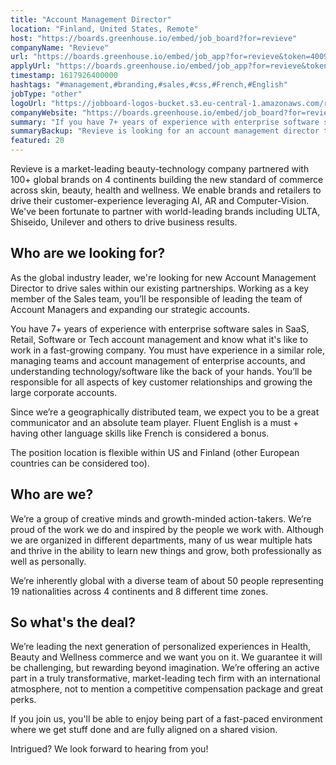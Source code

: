 ```yaml
---
title: "Account Management Director"
location: "Finland, United States, Remote"
host: "https://boards.greenhouse.io/embed/job_board?for=revieve"
companyName: "Revieve"
url: "https://boards.greenhouse.io/embed/job_app?for=revieve&token=4009889004"
applyUrl: "https://boards.greenhouse.io/embed/job_app?for=revieve&token=4009889004#app"
timestamp: 1617926400000
hashtags: "#management,#branding,#sales,#css,#French,#English"
jobType: "other"
logoUrl: "https://jobboard-logos-bucket.s3.eu-central-1.amazonaws.com/revieve"
companyWebsite: "https://boards.greenhouse.io/embed/job_board?for=revieve"
summary: "If you have 7+ years of experience with enterprise software sales in SaaS, Retail, Software or Tech account management and know what it's like to work in a fast-growing company, Revieve is looking for someone with your skillset."
summaryBackup: "Revieve is looking for an account management director that has experience in: #management, #branding, #sales."
featured: 20
---
```


Revieve is a market-leading beauty-technology company partnered with 100+ global brands on 4 continents building the new standard of commerce across skin, beauty, health and wellness. We enable brands and retailers to drive their customer-experience leveraging AI, AR and Computer-Vision. We've been fortunate to partner with world-leading brands including ULTA, Shiseido, Unilever and others to drive business results.

## Who are we looking for?

As the global industry leader, we're looking for new Account Management Director to drive sales within our existing partnerships. Working as a key member of the Sales team, you’ll be responsible of leading the team of Account Managers and expanding our strategic accounts.

You have 7+ years of experience with enterprise software sales in SaaS, Retail, Software or Tech account management and know what it's like to work in a fast-growing company. You must have experience in a similar role, managing teams and account management of enterprise accounts, and understanding technology/software like the back of your hands. You’ll be responsible for all aspects of key customer relationships and growing the large corporate accounts.

Since we’re a geographically distributed team, we expect you to be a great communicator and an absolute team player. Fluent English is a must + having other language skills like French is considered a bonus.

The position location is flexible within US and Finland (other European countries can be considered too).

## Who are we?

We’re a group of creative minds and growth-minded action-takers. We’re proud of the work we do and inspired by the people we work with. Although we are organized in different departments, many of us wear multiple hats and thrive in the ability to learn new things and grow, both professionally as well as personally.

We’re inherently global with a diverse team of about 50 people representing 19 nationalities across 4 continents and 8 different time zones.

## So what's the deal?

We’re leading the next generation of personalized experiences in Health, Beauty and Wellness commerce and we want you on it. We guarantee it will be challenging, but rewarding beyond imagination. We’re offering an active part in a truly transformative, market-leading tech firm with an international atmosphere, not to mention a competitive compensation package and great perks.

If you join us, you'll be able to enjoy being part of a fast-paced environment where we get stuff done and are fully aligned on a shared vision.

Intrigued? We look forward to hearing from you!
